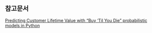 ## 참고문서

[Predicting Customer Lifetime Value with “Buy ‘Til You Die” probabilistic models in Python](https://towardsdatascience.com/predicting-customer-lifetime-value-with-buy-til-you-die-probabilistic-models-in-python-f5cac78758d9)